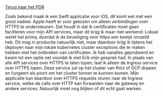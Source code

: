 [Terug naar het PDR](#../PersonalDevelopmentReport.md)

Zoals bekend maak ik een Swift applicatie voor iOS, dit komt wel met een groot nadeel. Apple heeft er voor gekozen om alleen verbindingen over HTTPS te ondersteunen. Dat houdt in dat ik certificaten moet gaan faciliteren voor mijn API services, maar dit krijg ik maar niet werkend. Lokaal werkt het prima, doordat ik de beveiliging voor https een beetje omzeild heb. Dit mag in productie natuurlijk niet, maar daardoor krijg ik tijdens het deployen naar mijn lokale kubernetes cluster exceptions die te maken hebben met het ontbreken van certificaten. Ik heb vanalles geprobeerd en kwam tot een optie net voordat ik met Erik mijn gesprek had. In plaats van alle API services over HTTPS te laten lopen, laat ik alleen de Ingress service over HTTPS lopen. Deze service zal op het cluster van fhict of GCP draaien en fungeert als poort om het cluster binnen te kunnen komen. Mijn applicatie kan daardoor over HTTPS requests sturen naar de Ingress service, welke de calls over HTTP kan forwarden naar de gateway en andere services. Natuurlijk moet nog blijken of dit echt gaat werken.

